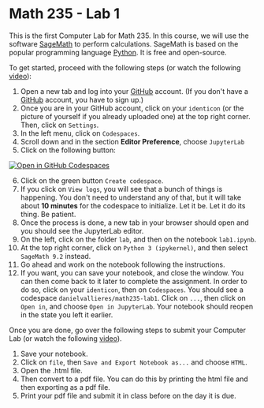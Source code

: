 # Math 235 - Lab 1

This is the first Computer Lab for Math 235.  In this course, we will use the software [SageMath](https://www.sagemath.org/) to perform calculations.  SageMath is based on the popular programming language [Python](https://www.python.org/).  It is free and open-source.

To get started, proceed with the following steps (or watch the following [video](https://www.youtube.com/watch?v=F_aQoJy1yF4)):

1.  Open a new tab and log into your [GitHub](https://github.com) account.  (If you don't have a [GitHub](https://github.com) account, you have to sign up.)
2.  Once you are in your GitHub account, click on your `identicon` (or the picture of yourself if you already uploaded one) at the top right corner.  Then, click on `Settings`.
3.  In the left menu, click on `Codespaces`.
4.  Scroll down and in the section **Editor Preference**, choose `JupyterLab`
5.  Click on the following button:  

[![Open in GitHub Codespaces](https://github.com/codespaces/badge.svg)](https://codespaces.new/danielvallieres/Math235-lab1)

6.  Click on the green button `Create codespace`.
7.  If you click on `View logs`, you will see that a bunch of things is happening.  You don't need to understand any of that, but it will take about **10 minutes** for the codespace to initialize.  Let it be.  Let it do its thing.  Be patient. 
8.  Once the process is done, a new tab in your browser should open and you should see the JupyterLab editor.
9.  On the left, click on the folder `lab`, and then on the notebook `lab1.ipynb`.
10.  At the top right corner, click on `Python 3 (ipykernel)`, and then select `SageMath 9.2` instead.
11.  Go ahead and work on the notebook following the instructions. 
12.  If you want, you can save your notebook, and close the window.  You can then come back to it later to complete the assignment.  In order to do so, click on your `identicon`, then on `Codespaces`.  You should see a codespace `danielvallieres/math235-lab1`.  Click on `...`, then click on `Open in`, and choose `Open in JupyterLab`.  Your notebook should reopen in the state you left it earlier. 

Once you are done, go over the following steps to submit your Computer Lab (or watch the following [video](https://www.youtube.com/watch?v=BTf3_zoYprQ)).

1.  Save your notebook.
2.  Click on `file`, then `Save and Export Notebook as...` and choose `HTML`.
3.  Open the .html file.
4.  Then convert to a pdf file.  You can do this by printing the html file and then exporting as a pdf file.
5.  Print your pdf file and submit it in class before on the day it is due.


